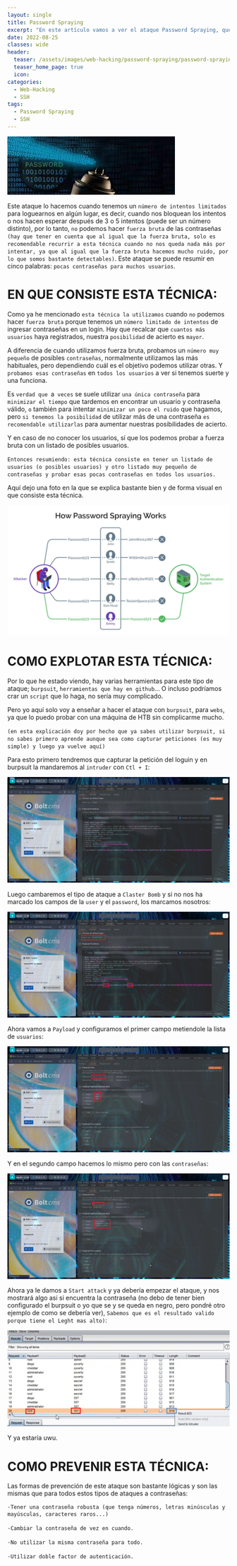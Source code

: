 ```yaml
---
layout: single
title: Password Spraying
excerpt: "En este artículo vamos a ver el ataque Password Spraying, que nos es muy útil cuando tenemos un numero limitado de intentos al loguearnos en algun lugar."
date: 2022-08-25
classes: wide
header:
  teaser: /assets/images/web-hacking/password-spraying/password-spraying.jpg
  teaser_home_page: true
  icon: 
categories:
  - Web-Hacking
  - SSH
tags:  
  - Password Spraying
  - SSH
---
```


![](/assets/images/web-hacking/password-spraying/password-spraying-2.jpg)

Este ataque lo hacemos cuando tenemos un `número de intentos limitados` para loguearnos en algún lugar, es decir, cuando nos bloquean los intentos o nos hacen esperar después de 3 o 5 intentos (puede ser un número distinto), por lo tanto, `no` podemos hacer `fuerza bruta` de las contraseñas `(hay que tener en cuenta que al igual que la fuerza bruta, solo es recomendable recurrir a esta técnica cuando no nos queda nada más por intentar, ya que al igual que la fuerza bruta hacemos mucho ruido, por lo que somos bastante detectables)`. Este ataque se puede resumir en cinco palabras: `pocas contraseñas para muchos usuarios`.

# EN QUE CONSISTE ESTA TÉCNICA:

Como ya he mencionado `esta técnica la utilizamos` cuando `no` podemos hacer `fuerza bruta` porque tenemos un `número limitado de intentos` de ingresar contraseñas en un login. Hay que recalcar que `cuantos más usuarios` haya registrados, nuestra `posibilidad` de acierto es `mayor`.

A diferencia de cuando utilizamos fuerza bruta, probamos un `número muy pequeño` de posibles `contraseñas`, normalmente utilizamos las más habituales, pero dependiendo cuál es el objetivo podemos utilizar otras. Y `probamos esas contraseñas` en `todos los usuarios` a ver si tenemos suerte y una funciona.

Es `verdad que `a` veces` se suele utilizar ``una única contraseña`` para `minimizar el tiempo` que tardemos en encontrar un usuario y contraseña válido, `o` también para intentar `minimizar un poco el ruido` que hagamos, pero `si tenemos la posibilidad` de utilizar más de una contraseña `es recomendable utilizarlas` para aumentar nuestras posibilidades de acierto.

Y en caso de no conocer los usuarios, sí que los podemos probar a fuerza bruta con un listado de posibles usuarios.

`Entonces resumiendo: esta técnica consiste en tener un listado de usuarios (o posibles usuarios) y otro listado muy pequeño de contraseñas y probar esas pocas contraseñas en todos los usuarios.`

Aquí dejo una foto en la que se explica bastante bien y de forma visual en que consiste esta técnica.

![](/assets/images/web-hacking/password-spraying/example.webp)

# COMO EXPLOTAR ESTA TÉCNICA:

Por lo que he estado viendo, hay varias herramientas para este tipo de ataque; `burpsuit`, `herramientas que hay en github`... O incluso podríamos crar un `script` que lo haga, no sería muy complicado.

Pero yo aquí solo voy a enseñar a hacer el ataque con `burpsuit`, para `webs`, ya que lo puedo probar con una máquina de HTB sin complicarme mucho.

`(en esta explicación doy por hecho que ya sabes utilizar burpsuit, si no sabes primero aprende aunque sea como capturar peticiones (es muy simple) y luego ya vuelve aquí)`

Para esto primero tendremos que capturar la petición del loguin y en burpsuit la mandaremos al `intruder` con `Ctl + I`:

![](/assets/images/web-hacking/password-spraying/attack-1.PNG)

Luego cambaremos el tipo de ataque a `Claster Bomb` y si no nos ha marcado los campos de la `user` y el `password`, los marcamos nosotros:

![](/assets/images/web-hacking/password-spraying/attack-2.PNG)

Ahora vamos a `Payload` y configuramos el primer campo metiendole la lista de `usuarios`:

![](/assets/images/web-hacking/password-spraying/attack-3.PNG)

Y en el segundo campo hacemos lo mismo pero con las `contraseñas`:

![](/assets/images/web-hacking/password-spraying/attack-4.PNG)

Ahora ya le damos a `Start attack` y ya debería empezar el ataque, y nos mostrará algo asi si encuentra la contraseña (no debo de tener bien configurado el burpsuit o yo que se y se queda en negro, pero pondré otro ejemplo de como se debería ver), `Sabemos que es el resultado valido porque tiene el Leght mas alto)`:

![](/assets/images/web-hacking/password-spraying/attack-5.PNG)

Y ya estaría uwu.

# COMO PREVENIR ESTA TÉCNICA:

Las formas de prevención de este ataque son bastante lógicas y son las mismas que para todos estos tipos de ataques a contraseñas:

```
·Tener una contraseña robusta (que tenga números, letras minúsculas y mayúsculas, caracteres raros...)

·Cambiar la contraseña de vez en cuando.

·No utilizar la misma contraseña para todo.

·Utilizar doble factor de autenticación.

```

